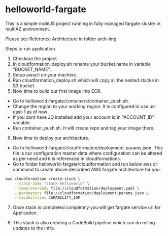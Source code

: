 ﻿# helloworld-fargate

This is a simple nodeJS project running in fully managed fargate cluster in multiAZ environment.

Please see Reference Architecture in folder arch-img

Steps to run application.

1. Checkout the project.
2. In cloudformation_deploy.sh rename your bucket name in variable "BUCKET_NAME".
3. Setup awscli on your machine.
4. Run cloudformation_deploy.sh which will copy all the nested stacks in S3 bucket.
5. Now time to build our first image into ECR. 
  * Go to helloworld-fargate/containers/container_push.sh.
  * Change the region to your working region. It is configured to use us-east-1 as of now
  * If you dont have JQ installed add your account id in "ACCOUNT_ID" variable.
  * Run container_push.sh. It will create repo and tag your image there.

6. Now time to deploy our architecture.
* Go to helloworld-fargate/cloudformation/deployment-params.json. This file is our configuration master data where configuration can be altered as per need and it is referenced in cloudformations.
* Go to folder helloworld-fargate/cloudformation and run below aws cli command to create above described AWS fargate architecture for you.

```bash
aws cloudformation create-stack \
    --stack-name "stack-helloworld" \
    --template-body file://cloudformation/deployment.yaml \
    --parameters file://cloudformation/deployment-params.json \
    --capabilities CAPABILITY_IAM
```

    
7. Once stack is completed completely you will get fargate service url for Application.

8. This stack is also creating a CodeBuild pipeline which can do rolling updates to the infra.

